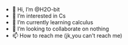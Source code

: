 - 👋 Hi, I’m @H2O-bit
- 👀 I’m interested in Cs
- 🌱 I’m currently learning calculus
- 💞️ I’m looking to collaborate on nothing
- 📫 How to reach me (jk,you can't reach me)

<!---
H2O-bit/H2O-bit is a ✨ special ✨ repository because its `README.md` (this file) appears on your GitHub profile.
You can click the Preview link to take a look at your changes.
--->
